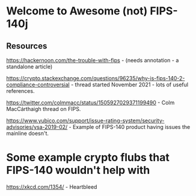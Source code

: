 # Welcome to Awesome (not) FIPS-140j

## Resources

https://hackernoon.com/the-trouble-with-fips - (needs annotation - a standalone article)


https://crypto.stackexchange.com/questions/96235/why-is-fips-140-2-compliance-controversial - thread started November 2021 - lots of useful references.



https://twitter.com/colmmacc/status/1505927029371199490 - Colm MacCárthaigh thread on FIPS. 

https://www.yubico.com/support/issue-rating-system/security-advisories/ysa-2019-02/ - Example of FIPS-140 product having issues the mainline doesn't.



# Some example crypto flubs that FIPS-140 wouldn't help with

https://xkcd.com/1354/ - Heartbleed
